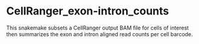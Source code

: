 # CellRanger_exon-intron_counts
This snakemake subsets a CellRanger output BAM file for cells of interest then summarizes the exon and intron aligned read counts per cell barcode.
